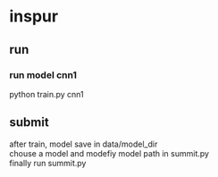 # inspur

## run  
### run model cnn1
  python train.py cnn1

## submit 

 after train, model save in data/model_dir  
 chouse a model and modefiy model path in  summit.py    
 finally run summit.py
